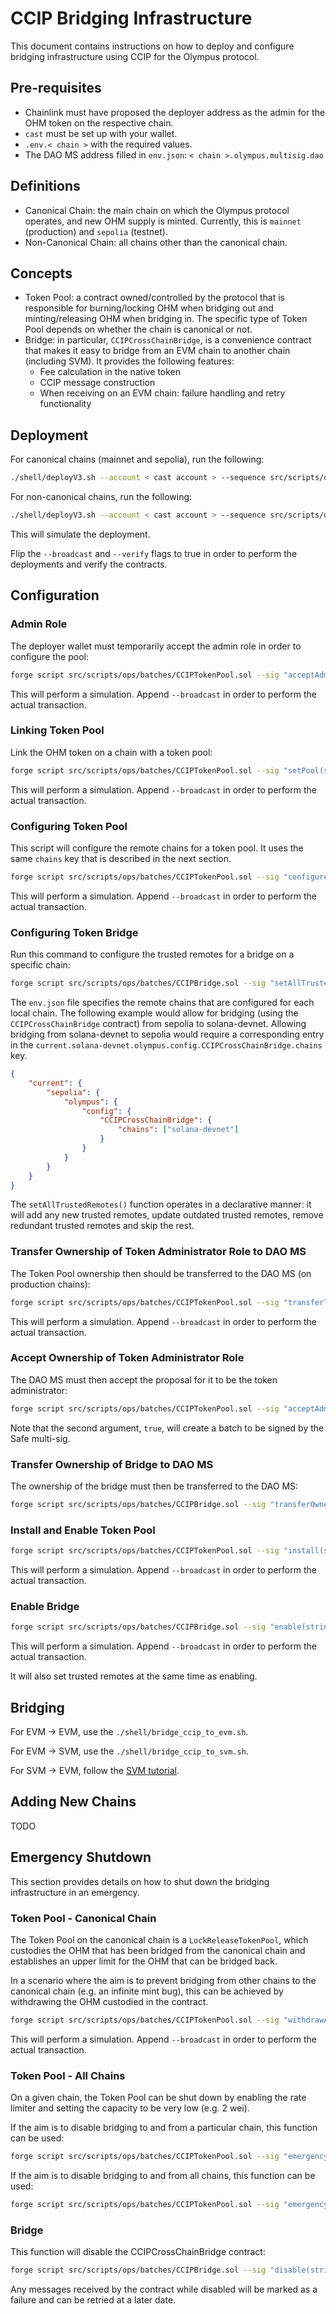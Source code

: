 # CCIP Bridging Infrastructure

This document contains instructions on how to deploy and configure bridging infrastructure using CCIP for the Olympus protocol.

## Pre-requisites

- Chainlink must have proposed the deployer address as the admin for the OHM token on the respective chain.
- `cast` must be set up with your wallet.
- `.env.< chain >` with the required values.
- The DAO MS address filled in `env.json`: `< chain >.olympus.multisig.dao`

## Definitions

- Canonical Chain: the main chain on which the Olympus protocol operates, and new OHM supply is minted. Currently, this is `mainnet` (production) and `sepolia` (testnet).
- Non-Canonical Chain: all chains other than the canonical chain.

## Concepts

- Token Pool: a contract owned/controlled by the protocol that is responsible for burning/locking OHM when bridging out and minting/releasing OHM when bridging in. The specific type of Token Pool depends on whether the chain is canonical or not.
- Bridge: in particular, `CCIPCrossChainBridge`, is a convenience contract that makes it easy to bridge from an EVM chain to another chain (including SVM). It provides the following features:
    - Fee calculation in the native token
    - CCIP message construction
    - When receiving on an EVM chain: failure handling and retry functionality

## Deployment

For canonical chains (mainnet and sepolia), run the following:

```bash
./shell/deployV3.sh --account < cast account > --sequence src/scripts/deploy/savedDeployments/ccip_bridge_mainnet.json --env .env.< chain > --broadcast false --verify false
```

For non-canonical chains, run the following:

```bash
./shell/deployV3.sh --account < cast account > --sequence src/scripts/deploy/savedDeployments/ccip_bridge_not_mainnet.json --env .env.< chain > --broadcast false --verify false
```

This will simulate the deployment.

Flip the `--broadcast` and `--verify` flags to true in order to perform the deployments and verify the contracts.

## Configuration

### Admin Role

The deployer wallet must temporarily accept the admin role in order to configure the pool:

```bash
forge script src/scripts/ops/batches/CCIPTokenPool.sol --sig "acceptAdminRole(string,bool)()" < chain > false --rpc-url < RPC URL > --account < cast account > --slow -vvv --sender < account address >
```

This will perform a simulation. Append `--broadcast` in order to perform the actual transaction.

### Linking Token Pool

Link the OHM token on a chain with a token pool:

```bash
forge script src/scripts/ops/batches/CCIPTokenPool.sol --sig "setPool(string,bool)()" < chain > false --rpc-url < RPC URL > --account < cast account > --slow -vvv --sender < account address >
```

This will perform a simulation. Append `--broadcast` in order to perform the actual transaction.

### Configuring Token Pool

This script will configure the remote chains for a token pool. It uses the same `chains` key that is described in the next section.

```bash
forge script src/scripts/ops/batches/CCIPTokenPool.sol --sig "configureAllRemoteChains(string,bool)()" < chain > false --rpc-url < RPC URL > --account < cast account > --slow -vvv --sender < account address >
```

This will perform a simulation. Append `--broadcast` in order to perform the actual transaction.

### Configuring Token Bridge

Run this command to configure the trusted remotes for a bridge on a specific chain:

```bash
forge script src/scripts/ops/batches/CCIPBridge.sol --sig "setAllTrustedRemotes(string,bool)()" < chain > false --rpc-url < RPC URL > --account < cast account > --slow -vvv --sender < account address >
```

The `env.json` file specifies the remote chains that are configured for each local chain. The following example would allow for bridging (using the `CCIPCrossChainBridge` contract) from sepolia to solana-devnet. Allowing bridging from solana-devnet to sepolia would require a corresponding entry in the `current.solana-devnet.olympus.config.CCIPCrossChainBridge.chains` key.

```json
{
    "current": {
        "sepolia": {
            "olympus": {
                "config": {
                    "CCIPCrossChainBridge": {
                        "chains": ["solana-devnet"]
                    }
                }
            }
        }
    }
}
```

The `setAllTrustedRemotes()` function operates in a declarative manner: it will add any new trusted remotes, update outdated trusted remotes, remove redundant trusted remotes and skip the rest.

### Transfer Ownership of Token Administrator Role to DAO MS

The Token Pool ownership then should be transferred to the DAO MS (on production chains):

```bash
forge script src/scripts/ops/batches/CCIPTokenPool.sol --sig "transferTokenPoolAdminRoleToDaoMS(string)()" < chain > --rpc-url < RPC URL > --account < cast account > --slow -vvv --sender < account address >
```

This will perform a simulation. Append `--broadcast` in order to perform the actual transaction.

### Accept Ownership of Token Administrator Role

The DAO MS must then accept the proposal for it to be the token administrator:

```bash
forge script src/scripts/ops/batches/CCIPTokenPool.sol --sig "acceptAdminRole(string,bool)()" < chain > true --rpc-url < RPC URL > --account < cast account > --slow -vvv --sender < account address >
```

Note that the second argument, `true`, will create a batch to be signed by the Safe multi-sig.

### Transfer Ownership of Bridge to DAO MS

The ownership of the bridge must then be transferred to the DAO MS:

```bash
forge script src/scripts/ops/batches/CCIPBridge.sol --sig "transferOwnership(string,bool)()" < chain > false --rpc-url < RPC URL > --account < cast account > --slow -vvv --sender < account address >
```

### Install and Enable Token Pool

```bash
forge script src/scripts/ops/batches/CCIPTokenPool.sol --sig "install(string,bool)()" < chain > true --rpc-url < RPC URL > --account < cast account > --slow -vvv --sender < account address >
```

This will perform a simulation. Append `--broadcast` in order to perform the actual transaction.

### Enable Bridge

```bash
forge script src/scripts/ops/batches/CCIPBridge.sol --sig "enable(string,bool)()" < chain > true --rpc-url < RPC URL > --account < cast account > --slow -vvv --sender < account address >
```

This will perform a simulation. Append `--broadcast` in order to perform the actual transaction.

It will also set trusted remotes at the same time as enabling.

## Bridging

For EVM -> EVM, use the `./shell/bridge_ccip_to_evm.sh`.

For EVM -> SVM, use the `./shell/bridge_ccip_to_svm.sh`.

For SVM -> EVM, follow the [SVM tutorial](https://docs.chain.link/ccip/tutorials/svm/source).

## Adding New Chains

TODO

## Emergency Shutdown

This section provides details on how to shut down the bridging infrastructure in an emergency.

### Token Pool - Canonical Chain

The Token Pool on the canonical chain is a `LockReleaseTokenPool`, which custodies the OHM that has been bridged from the canonical chain and establishes an upper limit for the OHM that can be bridged back.

In a scenario where the aim is to prevent bridging from other chains to the canonical chain (e.g. an infinite mint bug), this can be achieved by withdrawing the OHM custodied in the contract.

```bash
forge script src/scripts/ops/batches/CCIPTokenPool.sol --sig "withdrawAllLiquidity(string,bool)()" < chain > true --rpc-url < RPC URL > --account < cast account > --slow -vvv --sender < account address >
```

This will perform a simulation. Append `--broadcast` in order to perform the actual transaction.

### Token Pool - All Chains

On a given chain, the Token Pool can be shut down by enabling the rate limiter and setting the capacity to be very low (e.g. 2 wei).

If the aim is to disable bridging to and from a particular chain, this function can be used:

```bash
forge script src/scripts/ops/batches/CCIPTokenPool.sol --sig "emergencyShutdown(string,bool,string)()" < chain > true < remote chain > --rpc-url < RPC URL > --account < cast account > --slow -vvv --sender < account address >
```

If the aim is to disable bridging to and from all chains, this function can be used:

```bash
forge script src/scripts/ops/batches/CCIPTokenPool.sol --sig "emergencyShutdownAll(string,bool)()" < chain > true --rpc-url < RPC URL > --account < cast account > --slow -vvv --sender < account address >
```

### Bridge

This function will disable the CCIPCrossChainBridge contract:

```bash
forge script src/scripts/ops/batches/CCIPBridge.sol --sig "disable(string,bool)()" < chain > true --rpc-url < RPC URL > --account < cast account > --slow -vvv --sender < account address >
```

Any messages received by the contract while disabled will be marked as a failure and can be retried at a later date.
